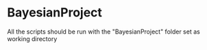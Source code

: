 # BayesianProject
All the scripts should be run with the "BayesianProject" folder set as working directory